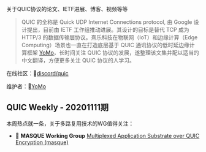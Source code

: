 关于QUIC协议的论文、IETF进展、博客、视频等等

> QUIC 的全称是 Quick UDP Internet Connections protocol, 由 Google 设计提出，目前由 IETF 工作组推动进展。其设计的目标是替代 TCP 成为 HTTP/3 的数据传输层协议。熹乐科技在物联网（IoT）和边缘计算（Edge Computing）场景也一直在打造底层基于 QUIC 通讯协议的低时延边缘计算框架 [YoMo](https://github.com/yomorun/yomo/)，长时间关注 QUIC 协议的发展，遂整理该文集并配以适当的中文翻译，方便更多关注 QUIC 协议的人学习。

在线社区：🍖[discord/quic](https://discord.gg/CTH3wv9) 

维护者：🦖[YoMo](https://github.com/yomorun/yomo/)

QUIC Weekly - 20201111期
---

本周热点就一条，关于多路复用技术的WG值得关注：

* 📢 **MASQUE Working Group** [Multiplexed Application Substrate over QUIC Encryption (masque)](https://datatracker.ietf.org/wg/masque/about/)

